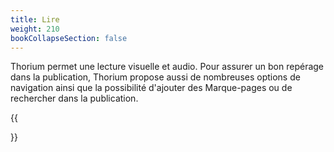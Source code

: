 ```yaml
---
title: Lire
weight: 210
bookCollapseSection: false
---
```


Thorium permet une lecture visuelle et audio. Pour assurer un bon repérage dans
la publication, Thorium propose aussi de nombreuses options de navigation ainsi
que la possibilité d'ajouter des Marque-pages ou de rechercher dans la publication.

{{<section>}}
<!--Section renders pages in section as definition list, using title and description.
Example
```tpl
{{<section>}}
```-->